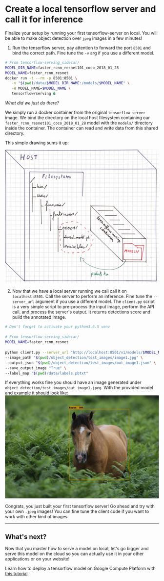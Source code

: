 # Create a local tensorflow server and call it for inference

Finalize your setup by running your first tensorflow-server on local.
You will be able to make object detection over `jpeg` images in a few minutes!

1. Run the tensorflow server, pay attention to forward the port `8501` and bind the correct path.
Fine tune the `-v` arg if you use a different model.
```bash
# From tensorflow-serving_sidecar/
MODEL_DIR_NAME=faster_rcnn_resnet101_coco_2018_01_28
MODEL_NAME=faster_rcnn_resnet
docker run -t --rm -p 8501:8501 \
   -v "$(pwd)/data/$MODEL_DIR_NAME:/models/$MODEL_NAME" \
   -e MODEL_NAME=$MODEL_NAME \
   tensorflow/serving &
```
_What did we just do there?_ 

We simply run a docker container from the original `tensorflow-server` image. We bind the directory on the local host filesystem containing our `faster_rcnn_resnet101_coco_2018_01_28`
 model with the `models/` directory inside the container. The container can read and write data from this shared directory. 

This simple drawing sums it up:
 
 ![docker run -v drawing](../assets/docker_run_v.jpg) 

2. Now that we have a local server running we call call it on `localhost:8501`.
Call the server to perform an inference. Fine tune the `--server_url` argument if you use a different model.
The `client.py` script is a very simple script to pre-process the input image, perform the API call, and process the server's output. 
It returns detections score and build the annotated image. 

```bash
# Don't forget to activate your python3.6.5 venv

# From tensorflow-serving_sidecar/
MODEL_NAME=faster_rcnn_resnet

python client.py --server_url "http://localhost:8501/v1/models/$MODEL_NAME:predict" \
--image_path "$(pwd)/object_detection/test_images/image1.jpg" \
--output_json "$(pwd)/object_detection/test_images/out_image1.json" \
--save_output_image "True" \
--label_map "$(pwd)/data/labels.pbtxt"
```

If everything works fine you should have an image generated under `object_detection/test_images/out_image1.jpeg`.
With the provided model and example it should look like:
![Output image based on the inference results from the model](../assets/out_image1.jpeg) 

Congrats, you just built your first tensorflow server!
Go ahead and try with your own `.jpeg` images! You can fine tune the client code if you want to work with other kind of images.

---- 
## What's next?

Now that you master how to serve a model on local, let's go bigger and serve this model on the cloud 
 so you can actually use it in your other applications or on your website! 

Learn how to deploy a tensorflow model on Google Compute Platform with [this tutorial](tf_server_k8s.md).
